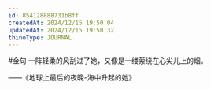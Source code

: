 ```yaml
---
id: 854128888731b8ff
createdAt: 2024/12/15 19:50:04
updatedAt: 2024/12/15 19:50:32
thinoType: JOURNAL
---
```

#金句 一阵轻柔的风刮过了她，又像是一缕萦绕在心尖儿上的烟。

——《地球上最后的夜晚-海中升起的她》
